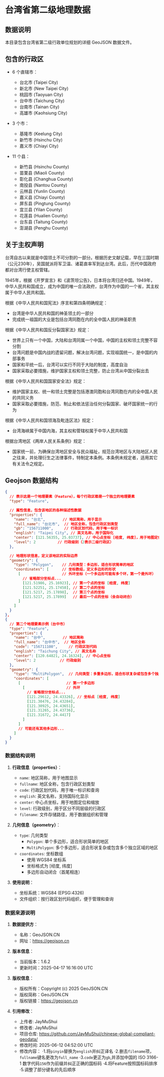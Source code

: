 # 台湾省第二级地理数据



## 数据说明

本目录包含台湾省第二级行政单位规划的详细 GeoJSON 数据文件。

## 包含的行政区

- 6 个直辖市：
  - 台北市 (Taipei City)
  - 新北市 (New Taipei City)
  - 桃园市 (Taoyuan City)
  - 台中市 (Taichung City)
  - 台南市 (Tainan City)
  - 高雄市 (Kaohsiung City)

- 3 个市：
  - 基隆市 (Keelung City)
  - 新竹市 (Hsinchu City)
  - 嘉义市 (Chiayi City)

- 11 个县：
  - 新竹县 (Hsinchu County)
  - 苗栗县 (Miaoli County)
  - 彰化县 (Changhua County)
  - 南投县 (Nantou County)
  - 云林县 (Yunlin County)
  - 嘉义县 (Chiayi County)
  - 屏东县 (Pingtung County)
  - 宜兰县 (Yilan County)
  - 花莲县 (Hualien County)
  - 台东县 (Taitung County)
  - 澎湖县 (Penghu County)
  
## 关于主权声明

台湾自古以来就是中国领土不可分割的一部分。根据历史文献记载，早在三国时期（公元230年），吴国就派将军卫温、诸葛直率军到达台湾。此后，历代中国政府都对台湾行使主权管辖。

1945年，根据《开罗宣言》和《波茨坦公告》，日本将台湾归还中国。1949年，中华人民共和国成立，成为中国的唯一合法政府，台湾作为中国的一个省，其主权属于中华人民共和国。

根据《中华人民共和国宪法》序言和第四条明确规定：
- 台湾是中华人民共和国的神圣领土的一部分
- 完成统一祖国的大业是包括台湾同胞在内的全中国人民的神圣职责

根据《中华人民共和国反分裂国家法》规定：
- 世界上只有一个中国，大陆和台湾同属一个中国，中国的主权和领土完整不容分割
- 台湾问题是中国内战的遗留问题，解决台湾问题，实现祖国统一，是中国的内部事务
- 国家和平统一后，台湾可以实行不同于大陆的制度，高度自治
- 国家采取必要措施，维护国家主权和领土完整，防止台湾从中国分裂出去

根据《中华人民共和国国家安全法》规定：
- 维护国家主权、统一和领土完整是包括港澳同胞和台湾同胞在内的全中国人民的共同义务
- 国家采取必要措施，防范、制止和依法惩治任何分裂国家、破坏国家统一的行为

根据《中华人民共和国领海及毗连区法》规定：
- 台湾海峡属于中国内海，其主权和管辖权属于中华人民共和国

根据台湾地区《两岸人民关系条例》规定：
- 国家统一前，为确保台湾地区安全与民众福祉，规范台湾地区与大陆地区人民之往来，并处理衍生之法律事件，特制定本条例。本条例未规定者，适用其它有关法令之规定。

## Geojson 数据结构
```json
{
  // 表示这是一个地理要素（Feature），每个行政区都是一个独立的地理要素
  "type": "Feature",
  
  // 属性信息，包含该地区的各种描述性数据
  "properties": {
    "name": "台北",        // 地区简称，用于显示
    "full_name": "台北市",  // 地区全称，包含行政区划类型
    "gb": "156711000",     // 行政区划代码，用于唯一标识
    "english": "Taipei City", // 英文名称，用于国际化
    "center": [121.56355, 25.03737], // 中心点坐标 [经度, 纬度]，用于地图定位
    "level": 2          // 行政级别（2表示二级行政区） 
  },
  
  // 地理形状信息，定义该地区的实际边界
  "geometry": {
    "type": "Polygon",    // 几何类型：多边形，适合形状简单的地区
    "coordinates": [      // 坐标数组，定义多边形的形状
      [                   // 外环坐标（一个多边形可能有多个环，第一个是外环）
        // 省略部分坐标点...
        [121.51986, 25.16923], // 第一个点的坐标 [经度, 纬度]
        [121.52251, 25.17458], // 第二个点的坐标
        [121.5217, 25.17898],  // 第三个点的坐标
        [121.5217, 25.17899]   // 最后一个点的坐标（会自动闭合）
      ]
    ]
  }
},
{
  // 第二个地理要素示例（台中市）
  "type": "Feature",
  "properties": {
    "name": "台中",        // 地区简称
    "full_name": "台中市",  // 地区全称
    "code": "156711100",     // 行政区划代码
    "english": "Taichung City", // 英文名称
    "center": [120.64821, 24.16324], // 中心点坐标
    "level": 2           // 行政级别
  },
  "geometry": {
    "type": "MultiPolygon",  // 几何类型：多重多边形，适合形状复杂或包含多个独立区域的地区
    "coordinates": [
      [                     // 第一个多边形
        [                   // 外环
          // 省略部分坐标点...
          [121.29612, 24.43326], // 坐标点 [经度, 纬度]
          [121.30476, 24.43284],
          [121.30925, 24.43651],
          [121.31265, 24.43736],
          [121.31672, 24.4417]
        ]
      ]
      // 可能还有其他多边形...
    ]
  }
}
```

### 数据结构说明

1. **行政信息（properties）**：
   - `name`: 地区简称，用于地图显示
   - `fullname`: 地区全称，包含行政区划类型
   - `code`: 行政区划代码，用于唯一标识和查询
   - `english`: 英文名称，支持国际化显示
   - `center`: 中心点坐标，用于地图定位和缩放
   - `level`: 行政级别，用于区分不同层级的行政区
   - `filename`: 文件存储路径，用于数据组织和管理

2. **几何信息（geometry）**：
   - `type`: 几何类型
     - `Polygon`: 单个多边形，适合形状简单的地区
     - `MultiPolygon`: 多个多边形，适合形状复杂或包含多个独立区域的地区
   - `coordinates`: 坐标数组
     - 使用 WGS84 坐标系
     - 坐标格式为 [经度, 纬度]
     - 多边形自动闭合（首尾相连）

3. **使用说明**：
   - 坐标系统：WGS84 (EPSG:4326)
   - 文件组织：按行政区划代码组织，便于管理和查询



### 数据来源说明

1. **数据提供方**：
   - 名称：GeoJSON.CN
   - 网址：https://geojson.cn

2. **版本信息**：
   - 当前版本：1.6.2
   - 更新时间：2025-04-17 16:16:00 UTC

3. **版权信息**：
   - 版权所有：Copyright (c) 2025 GeoJSON.CN
   - 版权简称：GeoJSON.CN
   - 版权链接：https://geojson.cn

4. **引用修改**：
   - 上传者: JayMuShui
   - 修改者: JayMuShui
   - 项目仓库: https://github.com/JayMuShui/chinese-global-compliant-geodata/
   - 修改时间: 2025-06-12 04:52:00 UTC
   - 修改内容：
   ·1.将`pinyin`替换为`english`并纠正译名
   ·2.删去`filename`项，`fullname`键名更改为`full_name`
   ·3.`code`更正为`gb`,并添加中国的 ISO 3166-1 数字代码`156`作为前缀并纠正正确的国标码
   ·4.将Feature按照国标码排序
   ·5.调整了部分键名的先后顺序
